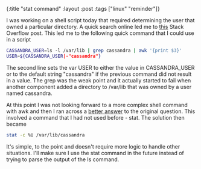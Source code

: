 {:title "stat command"
 :layout :post
 :tags ["linux" "reminder"]}

I was working on a shell script today that required determining the user that
owned a particular directory. A quick search online led me to [this][so-1] Stack
Overflow post. This led me to the following quick command that I could use in
a script

```bash
CASSANDRA_USER=ls -l /var/lib | grep cassandra | awk '{print $3}'
USER=${CASSANDRA_USER|-"cassandra"}
```

The second line sets the var USER to either the value in CASSANDRA_USER or to the
default string "cassandra" if the previous command did not result in a value. The
grep was the weak point and it actually started to fail when another component
added a directory to /var/lib that was owned by a user named cassandra.

At this point I was not looking forward to a more complex shell command with awk
and then I ran across a [better answer][better-answer] to the original question.
This involved a command that I had not used before - stat. The solution then
became

```bash
stat -c %U /var/lib/cassandra
```

It's simple, to the point and doesn't require more logic to handle other situations.
I'll make sure I use the stat command in the future instead of trying to parse
the output of the ls command.

[so-1]: http://stackoverflow.com/questions/7331651/find-the-owner-of-a-file-in-unix
[better-answer]: http://www.unix.com/unix-for-advanced-and-expert-users/81006-there-command-get-owner-file.html
